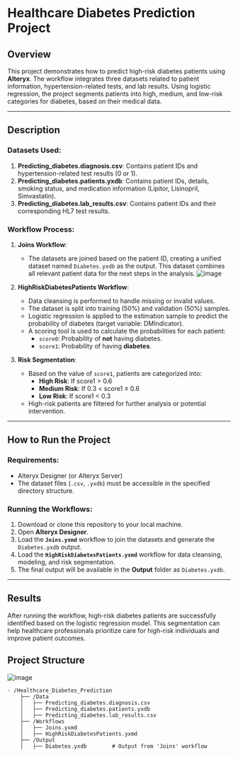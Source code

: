 # Healthcare Diabetes Prediction Project

## Overview
This project demonstrates how to predict high-risk diabetes patients using **Alteryx**. The workflow integrates three datasets related to patient information, hypertension-related tests, and lab results. Using logistic regression, the project segments patients into high, medium, and low-risk categories for diabetes, based on their medical data.

---

## Description
### Datasets Used:
1. **Predicting_diabetes.diagnosis.csv**: Contains patient IDs and hypertension-related test results (0 or 1).
2. **Predicting_diabetes.patients.yxdb**: Contains patient IDs, details, smoking status, and medication information (Lipitor, Lisinopril, Simvastatin).
3. **Predicting_diabetes.lab_results.csv**: Contains patient IDs and their corresponding HL7 test results.

### Workflow Process:
1. **Joins Workflow**:
   - The datasets are joined based on the patient ID, creating a unified dataset named `Diabetes.yxdb` as the output. This dataset combines all relevant patient data for the next steps in the analysis.
![image](https://github.com/user-attachments/assets/51be8679-0ddb-43b3-ae74-40d3b8cb6fae)

2. **HighRiskDiabetesPatients Workflow**:
   - Data cleansing is performed to handle missing or invalid values.
   - The dataset is split into training (50%) and validation (50%) samples.
   - Logistic regression is applied to the estimation sample to predict the probability of diabetes (target variable: DMIndicator).
   - A scoring tool is used to calculate the probabilities for each patient:
     - `score0`: Probability of **not** having diabetes.
     - `score1`: Probability of having **diabetes**.
   
3. **Risk Segmentation**:
   - Based on the value of `score1`, patients are categorized into:
     - **High Risk**: If score1 > 0.6
     - **Medium Risk**: If 0.3 < score1 ≤ 0.6
     - **Low Risk**: If score1 < 0.3
   - High-risk patients are filtered for further analysis or potential intervention.

---

## How to Run the Project

### Requirements:
- Alteryx Designer (or Alteryx Server)
- The dataset files (`.csv`, `.yxdb`) must be accessible in the specified directory structure.

### Running the Workflows:
1. Download or clone this repository to your local machine.
2. Open **Alteryx Designer**.
3. Load the **`Joins.yxmd`** workflow to join the datasets and generate the `Diabetes.yxdb` output.
4. Load the **`HighRiskDiabetesPatients.yxmd`** workflow for data cleansing, modeling, and risk segmentation.
5. The final output will be available in the **Output** folder as `Diabetes.yxdb`.

---

## Results
After running the workflow, high-risk diabetes patients are successfully identified based on the logistic regression model. This segmentation can help healthcare professionals prioritize care for high-risk individuals and improve patient outcomes.



## Project Structure
![image](https://github.com/user-attachments/assets/d07bbc70-2b09-4789-b5dc-33bbee0ad5f6)

```plaintext
- /Healthcare_Diabetes_Prediction
    ├── /Data
    │   ├── Predicting_diabetes.diagnosis.csv
    │   ├── Predicting_diabetes.patients.yxdb
    │   ├── Predicting_diabetes.lab_results.csv
    ├── /Workflows
    │   ├── Joins.yxmd
    │   ├── HighRiskDiabetesPatients.yxmd
    ├── /Output
    │   ├── Diabetes.yxdb        # Output from 'Joins' workflow

